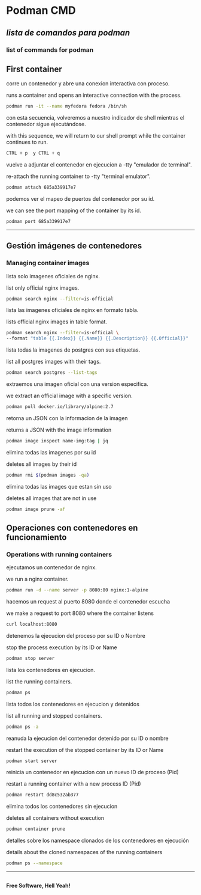 # Podman CMD
## _lista de comandos para podman_
### list of commands for podman

## First container

corre un contenedor y abre una conexion interactiva con proceso.

runs a container and opens an interactive connection with the process.
```sh
podman run -it --name myfedora fedora /bin/sh
```

con esta secuencia, volveremos a nuestro indicador de shell mientras el contenedor sigue ejecutándose.

with this sequence, we will return to our shell prompt while the container continues to run.
```sh
CTRL + p  y CTRL + q
```

vuelve a adjuntar el contenedor en ejecucion a -tty "emulador de terminal".

re-attach the running container to -tty "terminal emulator".
```sh
podman attach 685a339917e7
```

podemos ver el mapeo de puertos del contenedor por su id.

we can see the port mapping of the container by its id.
```sh
podman port 685a339917e7
```
---

## Gestión imágenes de contenedores
### Managing container images

lista solo imagenes oficiales de nginx.

list only official nginx images.
```sh
podman search nginx --filter=is-official
```

lista las imagenes oficiales de nginx en formato tabla.

lists official nginx images in table format.
```sh
podman search nginx --filter=is-official \
--format "table {{.Index}} {{.Name}} {{.Description}} {{.Official}}"
```

lista todas la imagenes de postgres con sus etiquetas.

list all postgres images with their tags.
```sh
podman search postgres --list-tags
```

extraemos una imagen oficial con una version especifica.

we extract an official image with a specific version.
```sh
podman pull docker.io/library/alpine:2.7
```

retorna un JSON con la informacion de la imagen

returns a JSON with the image information
```sh
podman image inspect name-img:tag | jq
```

elimina todas las imagenes por su id

deletes all images by their id
```sh
podman rmi $(podman images -qa)
```

elimina todas las images que estan sin uso

deletes all images that are not in use
```sh
podman image prune -af
```

## Operaciones con contenedores en funcionamiento
### Operations with running containers

ejecutamos un contenedor de nginx.

we run a nginx container.
```sh
podman run -d --name server -p 8080:80 nginx:1-alpine
```

hacemos un request al puerto 8080 donde el contenedor escucha 

we make a request to port 8080 where the container listens
```sh
curl localhost:8080
```

detenemos la ejecucion del proceso por su ID o Nombre

stop the process execution by its ID or Name
```sh
podman stop server
```

lista los contenedores en ejecucion.

list the running containers.
```sh
podman ps
```

lista todos los contenedores en ejecucion y detenidos

list all running and stopped containers.
```sh
podman ps -a
```

reanuda la ejecucion del contenedor detenido por su ID o nombre

restart the execution of the stopped container by its ID or Name

```sh
podman start server
```

reinicia un contenedor en ejecucion con un nuevo ID de proceso (Pid)

restart a running container with a new process ID (Pid)
```sh
podman restart dd8c532ab377
```

elimina todos los contenedores sin ejecucion

deletes all containers without execution
```sh
podman container prune
```

detalles sobre los namespace clonados de los contenedores en ejecución

details about the cloned namespaces of the running containers
```sh
podman ps --namespace
```

---
```sh
```
**Free Software, Hell Yeah!**

